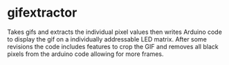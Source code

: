 # gifextractor
Takes gifs and extracts the individual pixel values then writes Arduino code to display the gif on a individually addressable LED matrix. After some revisions the code includes features to crop the GIF and removes all black pixels from the arduino code allowing for more frames.
